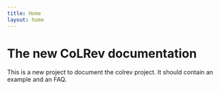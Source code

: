 ```yaml
---
title: Home
layout: home
---
```


# The new CoLRev documentation

This is a new project to document the colrev project. It should contain an example and an FAQ.

